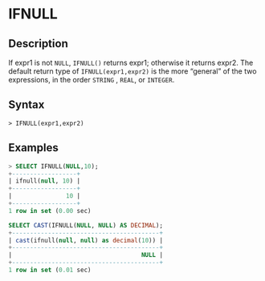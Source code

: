 # **IFNULL**

## **Description**

If expr1 is not `NULL`, `IFNULL()` returns expr1; otherwise it returns expr2.
The default return type of `IFNULL(expr1,expr2)` is the more “general” of the two expressions, in the order `STRING`
, `REAL`, or `INTEGER`.

## **Syntax**

```
> IFNULL(expr1,expr2)
```

## **Examples**

```sql
> SELECT IFNULL(NULL,10);
+------------------+
| ifnull(null, 10) |
+------------------+
|               10 |
+------------------+
1 row in set (0.00 sec)
```

```sql
SELECT CAST(IFNULL(NULL, NULL) AS DECIMAL);
+-----------------------------------------+
| cast(ifnull(null, null) as decimal(10)) |
+-----------------------------------------+
|                                    NULL |
+-----------------------------------------+
1 row in set (0.01 sec)
```
